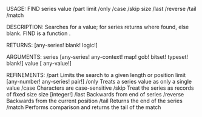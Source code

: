 USAGE:
     FIND series value /part limit /only /case /skip size /last /reverse /tail /match

DESCRIPTION:
     Searches for a value; for series returns where found, else blank.
     FIND is a function .

RETURNS: [any-series! blank! logic!]

ARGUMENTS:
    series [any-series! any-context! map! gob! bitset! typeset! blank!]
    value [<opt> any-value!]

REFINEMENTS:
    /part
        Limits the search to a given length or position
    limit [any-number! any-series! pair!]
    /only
        Treats a series value as only a single value
    /case
        Characters are case-sensitive
    /skip
        Treat the series as records of fixed size
    size [integer!]
    /last
        Backwards from end of series
    /reverse
        Backwards from the current position
    /tail
        Returns the end of the series
    /match
        Performs comparison and returns the tail of the match
